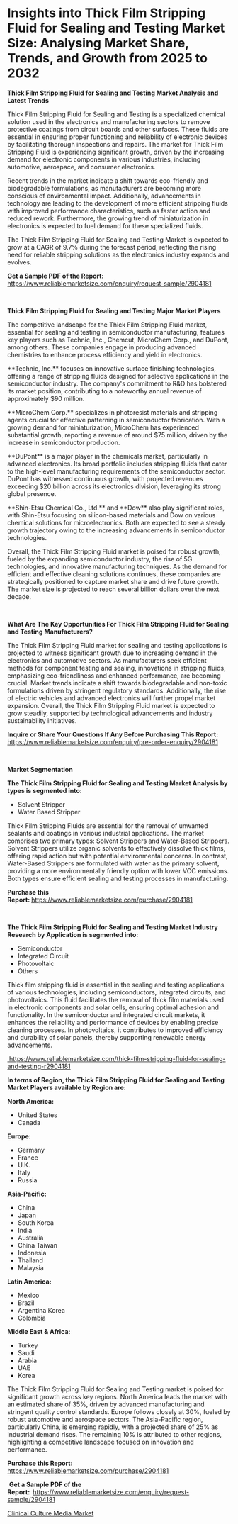 <p><h1>Insights into Thick Film Stripping Fluid for Sealing and Testing Market Size: Analysing Market Share, Trends, and Growth from 2025 to 2032</h1></p><p><strong>Thick Film Stripping Fluid for Sealing and Testing Market Analysis and Latest Trends</strong></p>
<p><p>Thick Film Stripping Fluid for Sealing and Testing is a specialized chemical solution used in the electronics and manufacturing sectors to remove protective coatings from circuit boards and other surfaces. These fluids are essential in ensuring proper functioning and reliability of electronic devices by facilitating thorough inspections and repairs. The market for Thick Film Stripping Fluid is experiencing significant growth, driven by the increasing demand for electronic components in various industries, including automotive, aerospace, and consumer electronics.</p><p>Recent trends in the market indicate a shift towards eco-friendly and biodegradable formulations, as manufacturers are becoming more conscious of environmental impact. Additionally, advancements in technology are leading to the development of more efficient stripping fluids with improved performance characteristics, such as faster action and reduced rework. Furthermore, the growing trend of miniaturization in electronics is expected to fuel demand for these specialized fluids. </p><p>The Thick Film Stripping Fluid for Sealing and Testing Market is expected to grow at a CAGR of 9.7% during the forecast period, reflecting the rising need for reliable stripping solutions as the electronics industry expands and evolves.</p></p>
<p><strong>Get a Sample PDF of the Report:&nbsp;</strong> <a href="https://www.reliablemarketsize.com/enquiry/request-sample/2904181?utm_campaign=2248&utm_medium=2&utm_source=Github&utm_content=ia&utm_term=11032025&utm_id=thick-film-stripping-fluid-for-sealing-and-testing">https://www.reliablemarketsize.com/enquiry/request-sample/2904181</a></p>
<p>&nbsp;</p>
<p><strong>Thick Film Stripping Fluid for Sealing and Testing Major Market Players</strong></p>
<p><p>The competitive landscape for the Thick Film Stripping Fluid market, essential for sealing and testing in semiconductor manufacturing, features key players such as Technic, Inc., Chemcut, MicroChem Corp., and DuPont, among others. These companies engage in producing advanced chemistries to enhance process efficiency and yield in electronics.</p><p>**Technic, Inc.** focuses on innovative surface finishing technologies, offering a range of stripping fluids designed for selective applications in the semiconductor industry. The company's commitment to R&D has bolstered its market position, contributing to a noteworthy annual revenue of approximately $90 million.</p><p>**MicroChem Corp.** specializes in photoresist materials and stripping agents crucial for effective patterning in semiconductor fabrication. With a growing demand for miniaturization, MicroChem has experienced substantial growth, reporting a revenue of around $75 million, driven by the increase in semiconductor production.</p><p>**DuPont** is a major player in the chemicals market, particularly in advanced electronics. Its broad portfolio includes stripping fluids that cater to the high-level manufacturing requirements of the semiconductor sector. DuPont has witnessed continuous growth, with projected revenues exceeding $20 billion across its electronics division, leveraging its strong global presence.</p><p>**Shin-Etsu Chemical Co., Ltd.** and **Dow** also play significant roles, with Shin-Etsu focusing on silicon-based materials and Dow on various chemical solutions for microelectronics. Both are expected to see a steady growth trajectory owing to the increasing advancements in semiconductor technologies.</p><p>Overall, the Thick Film Stripping Fluid market is poised for robust growth, fueled by the expanding semiconductor industry, the rise of 5G technologies, and innovative manufacturing techniques. As the demand for efficient and effective cleaning solutions continues, these companies are strategically positioned to capture market share and drive future growth. The market size is projected to reach several billion dollars over the next decade.</p></p>
<p>&nbsp;</p>
<p><strong>What Are The Key Opportunities For Thick Film Stripping Fluid for Sealing and Testing Manufacturers?</strong></p>
<p><p>The Thick Film Stripping Fluid market for sealing and testing applications is projected to witness significant growth due to increasing demand in the electronics and automotive sectors. As manufacturers seek efficient methods for component testing and sealing, innovations in stripping fluids, emphasizing eco-friendliness and enhanced performance, are becoming crucial. Market trends indicate a shift towards biodegradable and non-toxic formulations driven by stringent regulatory standards. Additionally, the rise of electric vehicles and advanced electronics will further propel market expansion. Overall, the Thick Film Stripping Fluid market is expected to grow steadily, supported by technological advancements and industry sustainability initiatives.</p></p>
<p><strong>Inquire or Share Your Questions If Any Before Purchasing This Report:</strong> <a href="https://www.reliablemarketsize.com/enquiry/pre-order-enquiry/2904181?utm_campaign=2248&utm_medium=2&utm_source=Github&utm_content=ia&utm_term=11032025&utm_id=thick-film-stripping-fluid-for-sealing-and-testing">https://www.reliablemarketsize.com/enquiry/pre-order-enquiry/2904181</a></p>
<p>&nbsp;</p>
<p><strong>Market Segmentation</strong></p>
<p><strong>The Thick Film Stripping Fluid for Sealing and Testing Market Analysis by types is segmented into:</strong></p>
<p><ul><li>Solvent Stripper</li><li>Water Based Stripper</li></ul></p>
<p><p>Thick Film Stripping Fluids are essential for the removal of unwanted sealants and coatings in various industrial applications. The market comprises two primary types: Solvent Strippers and Water-Based Strippers. Solvent Strippers utilize organic solvents to effectively dissolve thick films, offering rapid action but with potential environmental concerns. In contrast, Water-Based Strippers are formulated with water as the primary solvent, providing a more environmentally friendly option with lower VOC emissions. Both types ensure efficient sealing and testing processes in manufacturing.</p></p>
<p><strong>Purchase this Report:&nbsp;</strong><a href="https://www.reliablemarketsize.com/purchase/2904181?utm_campaign=2248&utm_medium=2&utm_source=Github&utm_content=ia&utm_term=11032025&utm_id=thick-film-stripping-fluid-for-sealing-and-testing">https://www.reliablemarketsize.com/purchase/2904181</a></p>
<p>&nbsp;</p>
<p><strong>The Thick Film Stripping Fluid for Sealing and Testing Market Industry Research by Application is segmented into:</strong></p>
<p><ul><li>Semiconductor</li><li>Integrated Circuit</li><li>Photovoltaic</li><li>Others</li></ul></p>
<p><p>Thick film stripping fluid is essential in the sealing and testing applications of various technologies, including semiconductors, integrated circuits, and photovoltaics. This fluid facilitates the removal of thick film materials used in electronic components and solar cells, ensuring optimal adhesion and functionality. In the semiconductor and integrated circuit markets, it enhances the reliability and performance of devices by enabling precise cleaning processes. In photovoltaics, it contributes to improved efficiency and durability of solar panels, thereby supporting renewable energy advancements.</p></p>
<p><a href="https://www.reliablemarketsize.com/thick-film-stripping-fluid-for-sealing-and-testing-r2904181?utm_campaign=2248&utm_medium=2&utm_source=Github&utm_content=ia&utm_term=11032025&utm_id=thick-film-stripping-fluid-for-sealing-and-testing">&nbsp;https://www.reliablemarketsize.com/thick-film-stripping-fluid-for-sealing-and-testing-r2904181</a></p>
<p><strong>In terms of Region, the Thick Film Stripping Fluid for Sealing and Testing Market Players available by Region are:</strong></p>
<p>
    <p> <strong> North America: </strong>
        <ul>
            <li>United States</li>
            <li>Canada</li>
        </ul>
        </p> 
    <p> <strong> Europe: </strong>
        <ul>
            <li>Germany</li>
            <li>France</li>
            <li>U.K.</li>
            <li>Italy</li>
            <li>Russia</li>
        </ul>
        </p> 
    <p> <strong> Asia-Pacific: </strong>
        <ul>
            <li>China</li>
            <li>Japan</li>
            <li>South Korea</li>
            <li>India</li>
            <li>Australia</li>
            <li>China Taiwan</li>
            <li>Indonesia</li>
            <li>Thailand</li>
            <li>Malaysia</li>
        </ul>
        </p> 
    <p> <strong> Latin America: </strong>
        <ul>
            <li>Mexico</li>
            <li>Brazil</li>
            <li>Argentina Korea</li>
            <li>Colombia</li>
        </ul>
        </p> 
    <p> <strong> Middle East & Africa: </strong>
        <ul>
            <li>Turkey</li>
            <li>Saudi</li>
            <li>Arabia</li>
            <li>UAE</li>
            <li>Korea</li>
        </ul>
    </p>
    </p>
<p><p>The Thick Film Stripping Fluid for Sealing and Testing market is poised for significant growth across key regions. North America leads the market with an estimated share of 35%, driven by advanced manufacturing and stringent quality control standards. Europe follows closely at 30%, fueled by robust automotive and aerospace sectors. The Asia-Pacific region, particularly China, is emerging rapidly, with a projected share of 25% as industrial demand rises. The remaining 10% is attributed to other regions, highlighting a competitive landscape focused on innovation and performance.</p></p>
<p><strong>Purchase this Report: </strong><a href="https://www.reliablemarketsize.com/purchase/2904181?utm_campaign=2248&utm_medium=2&utm_source=Github&utm_content=ia&utm_term=11032025&utm_id=thick-film-stripping-fluid-for-sealing-and-testing">https://www.reliablemarketsize.com/purchase/2904181</a></p>
<p>&nbsp;<strong>Get a Sample PDF of the Report:&nbsp;&nbsp;</strong><a href="https://www.reliablemarketsize.com/enquiry/request-sample/2904181?utm_campaign=2248&utm_medium=2&utm_source=Github&utm_content=ia&utm_term=11032025&utm_id=thick-film-stripping-fluid-for-sealing-and-testing">https://www.reliablemarketsize.com/enquiry/request-sample/2904181</a></p>
<p><strong></strong></p>
<p><p><a href="https://github.com/muskoaizahfi/Market-Research-Report-List-1/blob/main/clinical-culture-media-market.md?utm_campaign=2248&utm_medium=2&utm_source=Github&utm_content=ia&utm_term=11032025&utm_id=thick-film-stripping-fluid-for-sealing-and-testing">Clinical Culture Media Market</a></p></p>